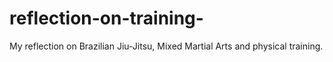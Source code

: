 # reflection-on-training-
My reflection on Brazilian Jiu-Jitsu, Mixed Martial Arts and physical training.
